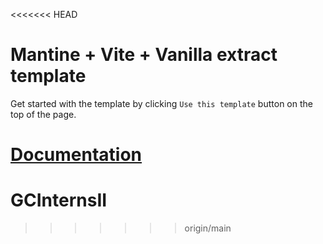 <<<<<<< HEAD
# Mantine + Vite + Vanilla extract template

Get started with the template by clicking `Use this template` button on the top of the page.

[Documentation](https://mantine.dev/styles/vanilla-extract/)
=======
# GCInternsII
>>>>>>> origin/main

